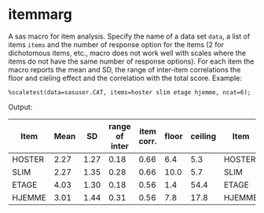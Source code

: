 # itemmarg

A sas macro for item analysis. Specify the name of a data set `data`, a list of items `items` and the number of response option for the 
items (2 for dichotomous items, etc., macro does not work well with scales where the items do not have the same number of response options). For each item the macro reports the mean and SD, the range of inter-item correlations the floor and cieling effect and the correlation with the total score. Example:

```
%scaletest(data=sasuser.CAT, items=hoster slim etage hjemme, ncat=6);
```

Output:

| Item   | Mean | SD   | range of inter | item corr. | floor | ceiling | Item   | Corr. with total |
|--------|------|------|----------------|------------|-------|---------|--------|------------------|
| HOSTER | 2.27 | 1.27 | 0.18           | 0.66       | 6.4   | 5.3     | HOSTER | 0.73             |
| SLIM   | 2.27 | 1.35 | 0.28           | 0.66       | 10.0  | 5.7     | SLIM   | 0.78             |
| ETAGE  | 4.03 | 1.30 | 0.18           | 0.56       | 1.4   | 54.4    | ETAGE  | 0.65             |
| HJEMME | 3.01 | 1.44 | 0.31           | 0.56       | 7.8   | 17.8    | HJEMME | 0.75             |

